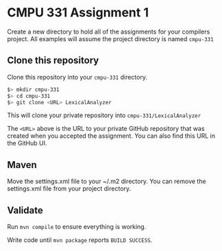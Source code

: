 # CMPU 331 Assignment 1

Create a new directory to hold all of the assignments for your compilers project. All examples will assume the project directory is named `cmpu-331`

## Clone this repository

Clone this repository into your `cmpu-331` directory.

```bash
$> mkdir cmpu-331
$> cd cmpu-331
$> git clone <URL> LexicalAnalyzer
```

This will clone your private repository into `cmpu-331/LexicalAnalyzer`

The `<URL>` above is the URL to your private GitHub repository that was created when you accepted the assignment. You can also find this URL in the GitHub UI.

## Maven

Move the settings.xml file to your ~/.m2 directory. You can remove the settings.xml file from your project directory.

## Validate

Run `mvn compile` to ensure everything is working.

Write code until `mvn package` reports `BUILD SUCCESS`.
